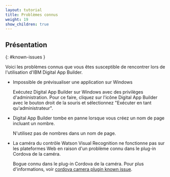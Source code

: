 ```yaml
---
layout: tutorial
title: Problèmes connus
weight: 19
show_children: true
---
```

<!-- NLS_CHARSET=UTF-8 -->
## Présentation
{: #known-issues }

Voici les problèmes connus que vous êtes susceptible de rencontrer lors de l'utilisation d'IBM Digital App Builder.

* Impossible de prévisualiser une application sur Windows

    Exécutez Digital App Builder sur Windows avec des privilèges d'administration. Pour ce faire, cliquez sur l'icône Digital App Builder avec le bouton droit de la souris et sélectionnez "Exécuter en tant qu'administrateur". 

* Digital App Builder tombe en panne lorsque vous créez un nom de page incluant un nombre.

    N'utilisez pas de nombres dans un nom de page.

* La caméra du contrôle Watson Visual Recognition ne fonctionne pas sur les plateformes Web en raison d'un problème connu dans le plug-in Cordova de la caméra.
 
    Bogue connu dans le plug-in Cordova de la caméra. Pour plus d'informations, voir [cordova camera plugin known issue](https://github.com/apache/cordova-plugin-camera/issues/399).
